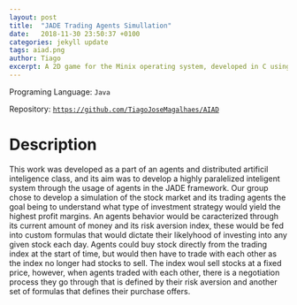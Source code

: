 ```yaml
---
layout: post
title:  "JADE Trading Agents Simullation"
date:   2018-11-30 23:50:37 +0100
categories: jekyll update
tags: aiad.png
author: Tiago
excerpt: A 2D game for the Minix operating system, developed in C using only the C standard library and Minix's OS API.
---
```


Programing Language: `Java`

Repository: [`https://github.com/TiagoJoseMagalhaes/AIAD`](https://github.com/TiagoJoseMagalhaes/AIAD)

# Description

This work was developed as a part of an agents and distributed artificil inteligence class, and its aim was to develop a highly paralelized inteligent system through the usage of agents in the JADE framework. Our group chose to develop a simulation of the stock market and its trading agents the goal being to understand what type of investment strategy would yield the highest profit margins. An agents behavior would be caracterized through its current amount of money and its risk aversion index, these would be fed into custom formulas that would dictate their likelyhood of investing into any given stock each day. Agents could buy stock directly from the trading index at the start of time, but would then have to trade with each other as the index no longer had stocks to sell. The index woul sell stocks at a fixed price, however, when agents traded with each other, there is a negotiation process they go through that is defined by their risk aversion and another set of formulas that defines their purchase offers.